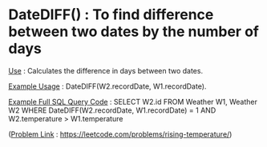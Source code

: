 # DateDIFF() : To find difference between two dates by the number of days

<u>Use</u> : Calculates the difference in days between two dates.

<u>Example Usage</u> : DateDIFF(W2.recordDate, W1.recordDate).

<u>Example Full SQL Query Code</u> : SELECT W2.id FROM Weather W1, Weather W2 WHERE DateDIFF(W2.recordDate, W1.recordDate) = 1 AND W2.temperature > W1.temperature

(<u>Problem Link</u> : https://leetcode.com/problems/rising-temperature/)

